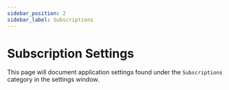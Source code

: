 ```yaml
---
sidebar_position: 2
sidebar_label: Subscriptions
---
```


# Subscription Settings

This page will document application settings found under the `Subscriptions` category in the settings window.
